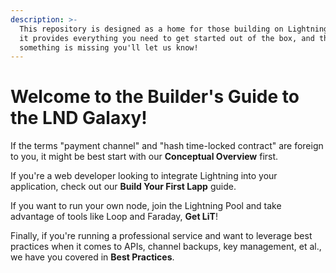 ```yaml
---
description: >-
  This repository is designed as a home for those building on Lightning. We hope
  it provides everything you need to get started out of the box, and that if
  something is missing you'll let us know!
---
```


# Welcome to the Builder's Guide to the LND Galaxy!

If the terms "payment channel" and "hash time-locked contract" are foreign to you, it might be best start with our **Conceptual Overview** first.

If you're a web developer looking to integrate Lightning into your application, check out our **Build Your First Lapp** guide.

If you want to run your own node, join the Lightning Pool and take advantage of tools like Loop and Faraday, **Get LiT**!

Finally, if you're running a professional service and want to leverage best practices when it comes to APIs, channel backups, key management, et al., we have you covered in **Best Practices**.





